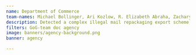 ```yaml
---
name: Department of Commerce
team-names: Michael Bollinger, Ari Kozlow, R. Elizabeth Abraha, Zachary Klein
description: Detected a complex illegal mail repackaging export scheme, resulting in civil penalties of $44 million. This successful conviction will act as a deterrent in the future and increase compliance with export control laws.
filters: GoG-team doc agency
image: banners/agency-background.png
banner: agency

---
```


